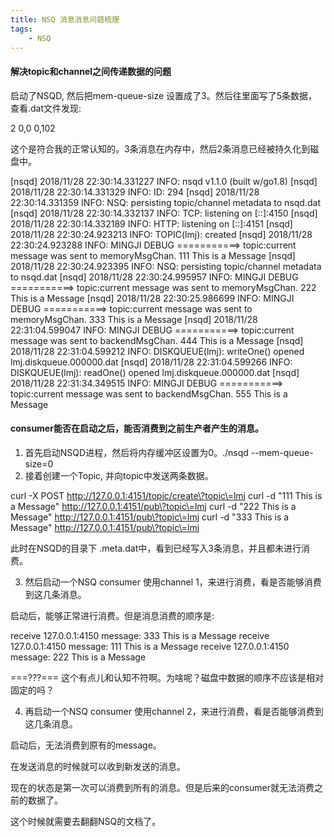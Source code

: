 ```yaml
---
title: NSQ 消息消息问题梳理
tags:
    - NSQ
---
```



#### 解决topic和channel之间传递数据的问题

启动了NSQD, 然后把mem-queue-size 设置成了3。然后往里面写了5条数据，查看.dat文件发现:

2
0,0
0,102

这个是符合我的正常认知的。3条消息在内存中，然后2条消息已经被持久化到磁盘中。

[nsqd] 2018/11/28 22:30:14.331227 INFO: nsqd v1.1.0 (built w/go1.8)
[nsqd] 2018/11/28 22:30:14.331329 INFO: ID: 294
[nsqd] 2018/11/28 22:30:14.331359 INFO: NSQ: persisting topic/channel metadata to nsqd.dat
[nsqd] 2018/11/28 22:30:14.332137 INFO: TCP: listening on [::]:4150
[nsqd] 2018/11/28 22:30:14.332189 INFO: HTTP: listening on [::]:4151
[nsqd] 2018/11/28 22:30:24.923213 INFO: TOPIC(lmj): created
[nsqd] 2018/11/28 22:30:24.923288 INFO: MINGJI DEBUG ===========> topic:current message was sent to memoryMsgChan. 111 This is a Message
[nsqd] 2018/11/28 22:30:24.923395 INFO: NSQ: persisting topic/channel metadata to nsqd.dat
[nsqd] 2018/11/28 22:30:24.995957 INFO: MINGJI DEBUG ===========> topic:current message was sent to memoryMsgChan. 222 This is a Message
[nsqd] 2018/11/28 22:30:25.986699 INFO: MINGJI DEBUG ===========> topic:current message was sent to memoryMsgChan. 333 This is a Message
[nsqd] 2018/11/28 22:31:04.599047 INFO: MINGJI DEBUG ===========> topic:current message was sent to backendMsgChan. 444 This is a Message
[nsqd] 2018/11/28 22:31:04.599212 INFO: DISKQUEUE(lmj): writeOne() opened lmj.diskqueue.000000.dat
[nsqd] 2018/11/28 22:31:04.599266 INFO: DISKQUEUE(lmj): readOne() opened lmj.diskqueue.000000.dat
[nsqd] 2018/11/28 22:31:34.349515 INFO: MINGJI DEBUG ===========> topic:current message was sent to backendMsgChan. 555 This is a Message

#### consumer能否在启动之后，能否消费到之前生产者产生的消息。

1. 首先启动NSQD进程，然后将内存缓冲区设置为0。./nsqd --mem-queue-size=0  
2. 接着创建一个Topic, 并向topic中发送两条数据。

curl -X POST http://127.0.0.1:4151/topic/create\?topic\=lmj
curl -d "111 This is a Message" http://127.0.0.1:4151/pub\?topic\=lmj
curl -d "222 This is a Message" http://127.0.0.1:4151/pub\?topic\=lmj
curl -d "333 This is a Message" http://127.0.0.1:4151/pub\?topic\=lmj

此时在NSQD的目录下 .meta.dat中，看到已经写入3条消息，并且都未进行消费。

3. 然后启动一个NSQ consumer 使用channel 1，来进行消费，看是否能够消费到这几条消息。

启动后，能够正常进行消费。但是消息消费的顺序是:

receive 127.0.0.1:4150 message: 333 This is a Message
receive 127.0.0.1:4150 message: 111 This is a Message
receive 127.0.0.1:4150 message: 222 This is a Message

===???=== 这个有点儿和认知不符啊。为啥呢？磁盘中数据的顺序不应该是相对固定的吗？

4. 再启动一个NSQ consumer 使用channel 2，来进行消费，看是否能够消费到这几条消息。

启动后，无法消费到原有的message。

在发送消息的时候就可以收到新发送的消息。

现在的状态是第一次可以消费到所有的消息。但是后来的consumer就无法消费之前的数据了。

这个时候就需要去翻翻NSQ的文档了。
